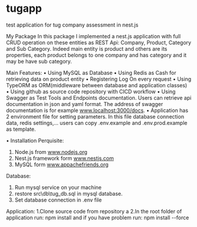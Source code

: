 # tugapp
test application for tug company assessment in nest.js 

My Package
In this package I implemented a nest.js application with full CRUD operation on these entities as REST Api:
Company, Product, Category and Sub Category. Indeed main entity is product and others are its properties, each product belongs to one company and has category and it may be have sub category.

Main Features:
•	Using MySQL as Database
•	Using Redis as Cash for retrieving data on product entity
•	Registering Log On every request
•	Using TypeORM as ORM(middleware between database and application classes)
•	Using github as source code repository with CICD workflow
•	Using Swagger as Test Tools and Endpoints documentation. Users can retrieve api documentation in json and yaml format. The address of swagger documentation is for example www.localhost:3000/docs.
•	Application has 2 environment file for setting parameters. In this file database connection  data, redis settings,… users can copy .env.example and .env.prod.example as template.


•	Installation
Perquisite:
1.	Node.js from www.nodejs.org
2.	Nest.js framework  form www.nestjs.com
3.	MySQL form www.appachefriends.org

Database:
1.	Run mysql service on your machine
2.	restore src\db\tug_db.sql in mysql database.
3.	Set database connection in .env file


Application:
1.Clone source code from repository a
2.In the root folder of application run:
npm install and if you have problem run: npm install  --force




 

